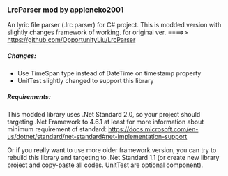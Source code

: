 ### LrcParser mod by appleneko2001
An lyric file parser (.lrc parser) for C# project.
This is modded version with slightly changes framework of working.
for original ver. ====>> https://github.com/OpportunityLiu/LrcParser

##### Changes: 
* Use TimeSpan type instead of DateTime on timestamp property
* UnitTest slightly changed to support this library

##### Requirements:
This modded library uses .Net Standard 2.0, so your project should targeting .Net Framework to 4.6.1 at least
for more information about minimum requirement of standard: https://docs.microsoft.com/en-us/dotnet/standard/net-standard#net-implementation-support

Or if you really want to use more older framework version, you can try to rebuild this library and targeting to .Net Standard 1.1 (or create new library project and copy-paste all codes. UnitTest are optional component).